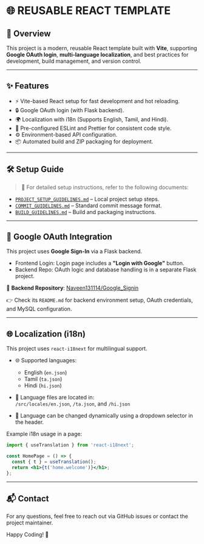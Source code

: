 # 🌐 REUSABLE REACT TEMPLATE

## 🚀 Overview

This project is a modern, reusable React template built with **Vite**, supporting **Google OAuth login**, **multi-language localization**, and best practices for development, build management, and version control.

---

## ✨ Features

- ⚡ Vite-based React setup for fast development and hot reloading.
- 🔒 Google OAuth login (with Flask backend).
- 🌍 Localization with i18n (Supports English, Tamil, and Hindi).
- 🧹 Pre-configured ESLint and Prettier for consistent code style.
- ⚙️ Environment-based API configuration.
- 📦 Automated build and ZIP packaging for deployment.

---

## 🛠️ Setup Guide

> 📄 For detailed setup instructions, refer to the following documents:

- [`PROJECT_SETUP_GUIDELINES.md`](PROJECT_SETUP_GUIDELINES.md) – Local project setup steps.
- [`COMMIT_GUIDELINES.md`](COMMIT_GUIDELINES.md) – Standard commit message format.
- [`BUILD_GUIDELINES.md`](BUILD_GUIDELINES.md) – Build and packaging instructions.

---

## 🔐 Google OAuth Integration

This project uses **Google Sign-In** via a Flask backend.

- Frontend Login: Login page includes a **"Login with Google"** button.
- Backend Repo: OAuth logic and database handling is in a separate Flask project.

📎 **Backend Repository**: [Naveen131114/Google_Signin](https://github.com/Naveen131114/Google_Signin)

👉 Check its `README.md` for backend environment setup, OAuth credentials, and MySQL configuration.

---

## 🌐 Localization (i18n)

This project uses `react-i18next` for multilingual support.

- 🌐 Supported languages:
  - English (`en.json`)
  - Tamil (`ta.json`)
  - Hindi (`hi.json`)

- 🔖 Language files are located in:  
  `/src/locales/en.json`, `/ta.json`, and `/hi.json`

- 🔄 Language can be changed dynamically using a dropdown selector in the header.

Example i18n usage in a page:

```jsx
import { useTranslation } from 'react-i18next';

const HomePage = () => {
  const { t } = useTranslation();
  return <h1>{t('home.welcome')}</h1>;
};
````

---

## 📬 Contact

For any questions, feel free to reach out via GitHub issues or contact the project maintainer.

Happy Coding! 🎉

